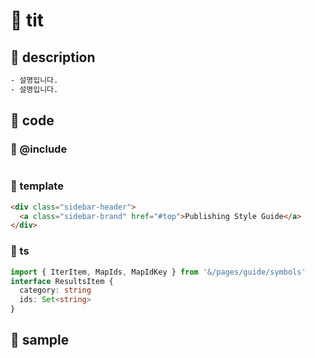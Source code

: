 # &#x1F4CC; tit

## &#x1F4C1; description
```bash
- 설명입니다.
- 설명입니다.
```

## &#x1F4C1; code

### &#x1F4DD; @include
```scss
```

### &#x1F4DD; template
```html
<div class="sidebar-header">
  <a class="sidebar-brand" href="#top">Publishing Style Guide</a>
</div>
```

### &#x1F4DD; ts
```ts
import { IterItem, MapIds, MapIdKey } from '&/pages/guide/symbols'
interface ResultsItem {
  category: string
  ids: Set<string>
}
```

## &#x1F4C1; sample
